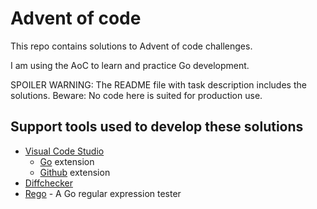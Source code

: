 # Advent of code

This repo contains solutions to Advent of code challenges.

I am using the AoC to learn and practice Go development.

SPOILER WARNING: The README file with task description includes the solutions.
Beware: No code here is suited for production use.

## Support tools used to develop these solutions
* [Visual Code Studio](https://code.visualstudio.com/)
  * [Go](https://marketplace.visualstudio.com/items?itemName=golang.Go) extension
  * [Github](https://marketplace.visualstudio.com/items?itemName=KnisterPeter.vscode-github) extension
* [Diffchecker](https://www.diffchecker.com/)
* [Rego](https://regoio.herokuapp.com/) - A Go regular expression tester
